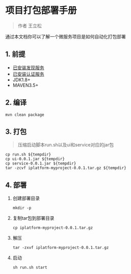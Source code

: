 # 项目打包部署手册

> 作者 王立松

通过本文档你可以了解一个微服务项目是如何自动化打包部署

## 1. 前提

- [已安装发现服务](iplatform-common/DiscoveryService.md)
- [已安装认证服务](iplatform-common/AuthService.md)
- JDK1.8+
- MAVEN3.5+

## 2. 编译

```shell
mvn clean package
```

## 3. 打包

> 压缩启动脚本run.sh以及ui和service对应的jar包

```shell
cp run.sh ${tempdir}
cp ui-0.0.1.jar ${tempdir}
cp service-0.0.1.jar ${tempdir}
tar -zcvf iplatform-myproject-0.0.1.tar.gz ${tempdir}
```

## 4. 部署

1. 创建部署目录

   ```shell
   mkdir -p 
   ```

2. 复制tar包到部署目录

   ```shell
   cp iplatform-myproject-0.0.1.tar.gz
   ```

3. 解压

   ```shell
   tar -zxvf iplatform-myproject-0.0.1.tar.gz
   ```

4. 启动

   ```shell
   sh run.sh start
   ```
